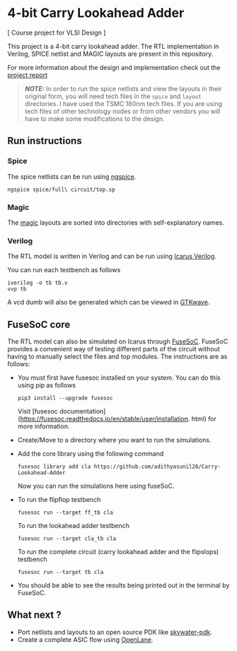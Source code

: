 # 4-bit Carry Lookahead Adder

[ Course project for VLSI Design ]

This project is a 4-bit carry lookahead adder. The RTL implementation in Verilog, SPICE netlist and MAGIC layouts are present in this repository.

For more information about the design and implementation check out the [project report](Report.md)

> **_NOTE:_** In order to run the spice netlists and view the layouts in their original form, you will need tech files in the `spice` and `layout` directories. I have used the TSMC 180nm tech files. If you are using tech files of other technology nodes or from other vendors you will have to make some modifications to the design.

## Run instructions

### Spice

The spice netlists can be run using [ngspice](http://ngspice.sourceforge.net/).

```
ngspice spice/full\ circuit/top.sp
```
### Magic

The [magic](http://opencircuitdesign.com/magic/) layouts are sorted into directories with self-explanatory names.

### Verilog

The RTL model is written in Verilog and can be run using [Icarus Verilog](http://iverilog.icarus.com/).

You can run each testbench as follows
```
iverilog -o tb tb.v
vvp tb
```
A vcd dumb will also be generated which can be viewed in [GTKwave](http://gtkwave.sourceforge.net/).

## FuseSoC core

The RTL model can also be simulated on Icarus through [FuseSoC](https://github.com/olofk/fusesoc). FuseSoC provides a convenient way of testing different parts of the circuit without having to manually select the files and top modules. The instructions are as follows:

- You must first have fusesoc installed on your system. You can do this using pip as follows
  ```
  pip3 install --upgrade fusesoc
  ```
  Visit [fusesoc documentation](https://fusesoc.readthedocs.io/en/stable/user/installation. html) for more information.

- Create/Move to a directory where you want to run the simulations. 

- Add the core library using the following command
  ```
  fusesoc library add cla https://github.com/adithyasunil26/Carry-Lookahead-Adder
  ```
  Now you can run the simulations here using fuseSoC.

- To run the flipflop testbench
  ```
  fusesoc run --target ff_tb cla
  ```
  
  To run the lookahead adder testbench
  ```
  fusesoc run --target cla_tb cla
  ```

  To run the complete circuit (carry lookahead adder and the flipslops) testbench
  ```
  fusesoc run --target tb cla
  ```
- You should be able to see the results being printed out in the terminal by FuseSoC.

## What next ?

 - Port netlists and layouts to an open source PDK like [skywater-pdk](https://github.com/google/skywater-pdk).
 - Create a complete ASIC flow using [OpenLane](https://github.com/The-OpenROAD-Project/OpenLane).
